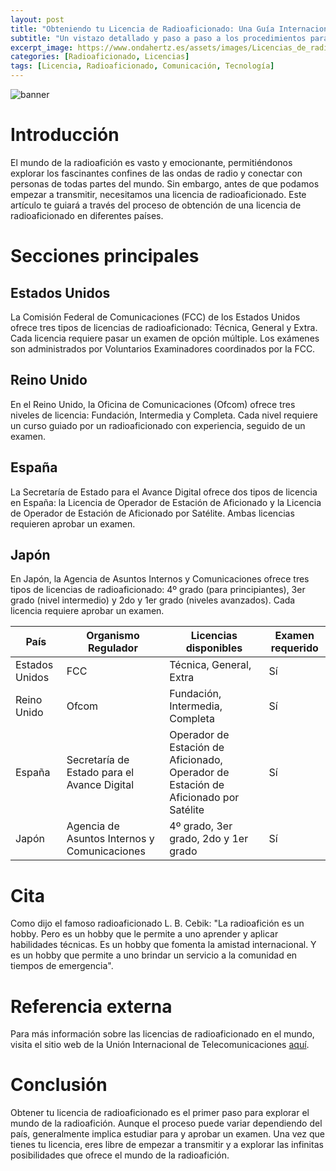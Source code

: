 ```yaml
---
layout: post
title: "Obteniendo tu Licencia de Radioaficionado: Una Guía Internacional"
subtitle: "Un vistazo detallado y paso a paso a los procedimientos para obtener tu licencia de radioaficionado en varios países"
excerpt_image: https://www.ondahertz.es/assets/images/Licencias_de_radioaficion.png
categories: [Radioaficionado, Licencias]
tags: [Licencia, Radioaficionado, Comunicación, Tecnología]
---
```


![banner](https://www.ondahertz.es/assets/images/Licencias_de_radioaficion.png "Infografía sobre los pasos para obtener licencias de radioafición en varios países, destacando requisitos y procedimientos.")

# Introducción

El mundo de la radioafición es vasto y emocionante, permitiéndonos explorar los fascinantes confines de las ondas de radio y conectar con personas de todas partes del mundo. Sin embargo, antes de que podamos empezar a transmitir, necesitamos una licencia de radioaficionado. Este artículo te guiará a través del proceso de obtención de una licencia de radioaficionado en diferentes países.

# Secciones principales

## Estados Unidos

La Comisión Federal de Comunicaciones (FCC) de los Estados Unidos ofrece tres tipos de licencias de radioaficionado: Técnica, General y Extra. Cada licencia requiere pasar un examen de opción múltiple. Los exámenes son administrados por Voluntarios Examinadores coordinados por la FCC.

## Reino Unido

En el Reino Unido, la Oficina de Comunicaciones (Ofcom) ofrece tres niveles de licencia: Fundación, Intermedia y Completa. Cada nivel requiere un curso guiado por un radioaficionado con experiencia, seguido de un examen.

## España

La Secretaría de Estado para el Avance Digital ofrece dos tipos de licencia en España: la Licencia de Operador de Estación de Aficionado y la Licencia de Operador de Estación de Aficionado por Satélite. Ambas licencias requieren aprobar un examen.

## Japón

En Japón, la Agencia de Asuntos Internos y Comunicaciones ofrece tres tipos de licencias de radioaficionado: 4º grado (para principiantes), 3er grado (nivel intermedio) y 2do y 1er grado (niveles avanzados). Cada licencia requiere aprobar un examen.

| País | Organismo Regulador | Licencias disponibles | Examen requerido |
|------|---------------------|-----------------------|------------------|
| Estados Unidos | FCC | Técnica, General, Extra | Sí |
| Reino Unido | Ofcom | Fundación, Intermedia, Completa | Sí |
| España | Secretaría de Estado para el Avance Digital | Operador de Estación de Aficionado, Operador de Estación de Aficionado por Satélite | Sí |
| Japón | Agencia de Asuntos Internos y Comunicaciones | 4º grado, 3er grado, 2do y 1er grado | Sí |

# Cita

Como dijo el famoso radioaficionado L. B. Cebik: "La radioafición es un hobby. Pero es un hobby que le permite a uno aprender y aplicar habilidades técnicas. Es un hobby que fomenta la amistad internacional. Y es un hobby que permite a uno brindar un servicio a la comunidad en tiempos de emergencia".

# Referencia externa

Para más información sobre las licencias de radioaficionado en el mundo, visita el sitio web de la Unión Internacional de Telecomunicaciones [aquí](https://www.itu.int/en/Pages/default.aspx).

# Conclusión

Obtener tu licencia de radioaficionado es el primer paso para explorar el mundo de la radioafición. Aunque el proceso puede variar dependiendo del país, generalmente implica estudiar para y aprobar un examen. Una vez que tienes tu licencia, eres libre de empezar a transmitir y a explorar las infinitas posibilidades que ofrece el mundo de la radioafición.